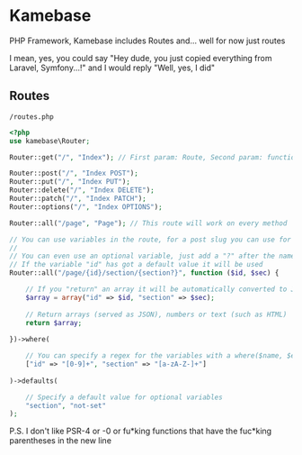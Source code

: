 # Kamebase
PHP Framework, Kamebase includes Routes and... well for now just routes

I mean, yes, you could say "Hey dude, you just copied everything from Laravel, Symfony...!" and I would reply "Well, yes, I did"

## Routes
`/routes.php`
```php
<?php
use kamebase\Router;

Router::get("/", "Index"); // First param: Route, Second param: function or text

Router::post("/", "Index POST");
Router::put("/", "Index PUT");
Router::delete("/", "Index DELETE");
Router::patch("/", "Index PATCH");
Router::options("/", "Index OPTIONS");

Router::all("/page", "Page"); // This route will work on every method

// You can use variables in the route, for a post slug you can use for example /blog/{post}
//
// You can even use an optional variable, just add a "?" after the name, like /user/{id?}
// If the variable "id" has got a default value it will be used
Router::all("/page/{id}/section/{section?}", function ($id, $sec) {

    // If you "return" an array it will be automatically converted to JSON
    $array = array("id" => $id, "section" => $sec);
    
    // Return arrays (served as JSON), numbers or text (such as HTML)
    return $array;
    
})->where(

    // You can specify a regex for the variables with a where($name, $expression);
    ["id" => "[0-9]+", "section" => "[a-zA-Z-]+"]
    
)->defaults(

    // Specify a default value for optional variables
    "section", "not-set"
);
```

P.S. I don't like PSR-4 or -0 or fu\*king functions that have the fuc\*king parentheses in the new line
